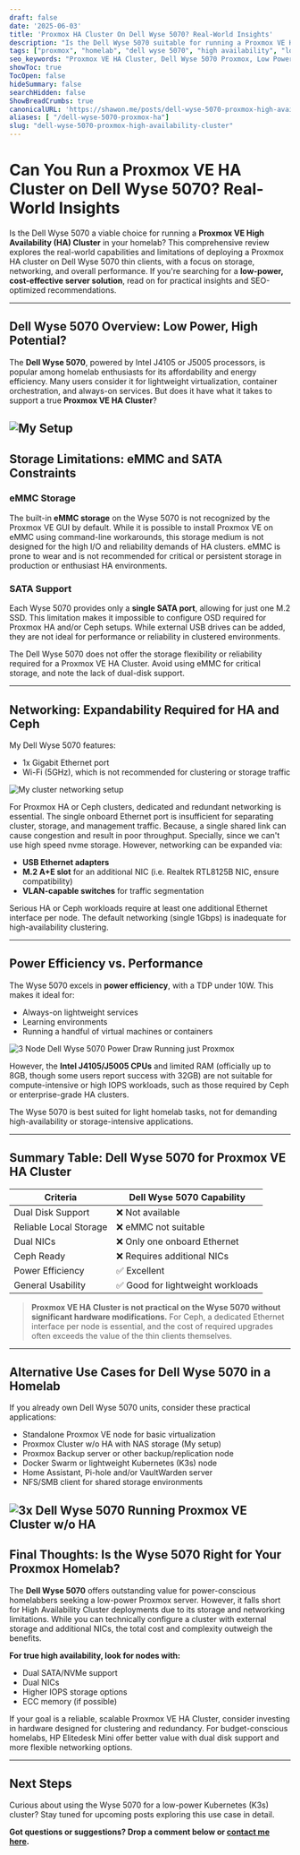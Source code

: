 ```yaml
---
draft: false
date: '2025-06-03'
title: 'Proxmox HA Cluster On Dell Wyse 5070? Real-World Insights'
description: "Is the Dell Wyse 5070 suitable for running a Proxmox VE High Availability cluster? Here’s a practical evaluation covering storage, networking, and performance considerations for your homelab."
tags: ["proxmox", "homelab", "dell wyse 5070", "high availability", "low power server"]
seo_keywords: "Proxmox VE HA Cluster, Dell Wyse 5070 Proxmox, Low Power Homelab Server, Proxmox Thin Client Setup, Sharfuddin Shawon"
showToc: true
TocOpen: false
hideSummary: false
searchHidden: false
ShowBreadCrumbs: true
canonicalURL: 'https://shawon.me/posts/dell-wyse-5070-proxmox-high-availability-cluster'
aliases: [ "/dell-wyse-5070-proxmox-ha"]
slug: "dell-wyse-5070-proxmox-high-availability-cluster"
---
```


# Can You Run a Proxmox VE HA Cluster on Dell Wyse 5070? Real-World Insights

Is the Dell Wyse 5070 a viable choice for running a **Proxmox VE High Availability (HA) Cluster** in your homelab? This comprehensive review explores the real-world capabilities and limitations of deploying a Proxmox HA cluster on Dell Wyse 5070 thin clients, with a focus on storage, networking, and overall performance. If you're searching for a **low-power, cost-effective server solution**, read on for practical insights and SEO-optimized recommendations.

---

## Dell Wyse 5070 Overview: Low Power, High Potential?

The **Dell Wyse 5070**, powered by Intel J4105 or J5005 processors, is popular among homelab enthusiasts for its affordability and energy efficiency. Many users consider it for lightweight virtualization, container orchestration, and always-on services. But does it have what it takes to support a true **Proxmox VE HA Cluster**?

![My Setup](dell-wyse-5070-3node-cluster.webp)  
---

## Storage Limitations: eMMC and SATA Constraints

### eMMC Storage

The built-in **eMMC storage** on the Wyse 5070 is not recognized by the Proxmox VE GUI by default. While it is possible to install Proxmox VE on eMMC using command-line workarounds, this storage medium is not designed for the high I/O and reliability demands of HA clusters. eMMC is prone to wear and is not recommended for critical or persistent storage in production or enthusiast HA environments.

### SATA Support

Each Wyse 5070 provides only a **single SATA port**, allowing for just one M.2 SSD. This limitation makes it impossible to configure OSD required for Proxmox HA and/or Ceph setups. While external USB drives can be added, they are not ideal for performance or reliability in clustered environments.

The Dell Wyse 5070 does not offer the storage flexibility or reliability required for a Proxmox VE HA Cluster. Avoid using eMMC for critical storage, and note the lack of dual-disk support.

---

## Networking: Expandability Required for HA and Ceph

My Dell Wyse 5070 features:

- 1x Gigabit Ethernet port
- Wi-Fi (5GHz), which is not recommended for clustering or storage traffic

![My cluster networking setup](dell-Wyse-5070-cluster-network.webp)  

For Proxmox HA or Ceph clusters, dedicated and redundant networking is essential. The single onboard Ethernet port is insufficient for separating cluster, storage, and management traffic. Because, a single shared link can cause congestion and result in poor throughput. Specially, since we can't use high speed nvme storage. However, networking can be expanded via:

- **USB Ethernet adapters**
- **M.2 A+E slot** for an additional NIC (i.e. Realtek RTL8125B NIC, ensure compatibility)
- **VLAN-capable switches** for traffic segmentation

Serious HA or Ceph workloads require at least one additional Ethernet interface per node. The default networking (single 1Gbps) is inadequate for high-availability clustering.

---

## Power Efficiency vs. Performance

The Wyse 5070 excels in **power efficiency**, with a TDP under 10W. This makes it ideal for:

- Always-on lightweight services
- Learning environments
- Running a handful of virtual machines or containers

![3 Node Dell Wyse 5070 Power Draw Running just Proxmox](3x-dell-wyse-5070-power-draw-proxmox.webp)  

However, the **Intel J4105/J5005 CPUs** and limited RAM (officially up to 8GB, though some users report success with 32GB) are not suitable for compute-intensive or high IOPS workloads, such as those required by Ceph or enterprise-grade HA clusters.

The Wyse 5070 is best suited for light homelab tasks, not for demanding high-availability or storage-intensive applications.

---

## Summary Table: Dell Wyse 5070 for Proxmox VE HA Cluster

| Criteria                 | Dell Wyse 5070 Capability         |
|--------------------------|-----------------------------------|
| Dual Disk Support        | ❌ Not available                   |
| Reliable Local Storage   | ❌ eMMC not suitable               |
| Dual NICs                | ❌ Only one onboard Ethernet       |
| Ceph Ready               | ❌ Requires additional NICs        |
| Power Efficiency         | ✅ Excellent                       |
| General Usability        | ✅ Good for lightweight workloads  |

> **Proxmox VE HA Cluster is not practical on the Wyse 5070 without significant hardware modifications.** For Ceph, a dedicated Ethernet interface per node is essential, and the cost of required upgrades often exceeds the value of the thin clients themselves.

---

## Alternative Use Cases for Dell Wyse 5070 in a Homelab

If you already own Dell Wyse 5070 units, consider these practical applications:

- Standalone Proxmox VE node for basic virtualization
- Proxmox Cluster w/o HA with NAS storage (My setup)
- Proxmox Backup server or other backup/replication node
- Docker Swarm or lightweight Kubernetes (K3s) node
- Home Assistant, Pi-hole and/or VaultWarden server
- NFS/SMB client for shared storage environments

![3x Dell Wyse 5070 Running Proxmox VE Cluster w/o HA](dell-wyse-5070-proxmox-dashboard.webp)
---

## Final Thoughts: Is the Wyse 5070 Right for Your Proxmox Homelab?

The **Dell Wyse 5070** offers outstanding value for power-conscious homelabbers seeking a low-power Proxmox server. However, it falls short for High Availability Cluster deployments due to its storage and networking limitations. While you can technically configure a cluster with external storage and additional NICs, the total cost and complexity outweigh the benefits.

**For true high availability, look for nodes with:**

- Dual SATA/NVMe support
- Dual NICs
- Higher IOPS storage options
- ECC memory (if possible)

If your goal is a reliable, scalable Proxmox VE HA Cluster, consider investing in hardware designed for clustering and redundancy. For budget-conscious homelabs, HP Elitedesk Mini offer better value with dual disk support and more flexible networking options.

---

## Next Steps

Curious about using the Wyse 5070 for a low-power Kubernetes (K3s) cluster? Stay tuned for upcoming posts exploring this use case in detail.

**Got questions or suggestions? Drop a comment below or [contact me here](/contact).**
